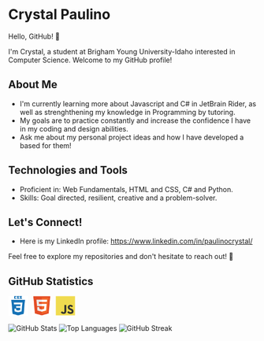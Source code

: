 
# Crystal Paulino

Hello, GitHub! 👋

I'm Crystal, a student at Brigham Young University-Idaho interested in Computer Science. Welcome to my GitHub profile!

## About Me

- I'm currently learning more about Javascript and C# in JetBrain Rider, as well as strenghthening my knowledge in Programming by tutoring.
- My goals are to practice constantly and increase the confidence I have in my coding and design abilities.
- Ask me about my personal project ideas and how I have developed a based for them!

## Technologies and Tools

- Proficient in: Web Fundamentals, HTML and CSS, C# and Python.
- Skills:  Goal directed, resilient, creative and a problem-solver.

## Let's Connect!

- Here is my LinkedIn profile: https://www.linkedin.com/in/paulinocrystal/
  
Feel free to explore my repositories and don't hesitate to reach out! 🚀

## GitHub Statistics
<div>
    <img src="https://github.com/devicons/devicon/blob/master/icons/css3/css3-plain-wordmark.svg"  title="CSS3" alt="CSS" width="40" height="40"/>&nbsp;
    <img src="https://github.com/devicons/devicon/blob/master/icons/html5/html5-original.svg" title="HTML5" alt="HTML" width="40" height="40"/>&nbsp;
    <img src="https://github.com/devicons/devicon/blob/master/icons/javascript/javascript-original.svg" title="JavaScript" alt="JavaScript" width="40" height="40"/>&nbsp;
</div>

![GitHub Stats](https://github-readme-stats.vercel.app/api?username=cryspaulino&show_icons=true&theme=default)
![Top Languages](https://github-readme-stats.vercel.app/api/top-langs/?username=cryspaulino&layout=compact)
![GitHub Streak](https://github-readme-streak-stats.herokuapp.com/?user=cryspaulino)
